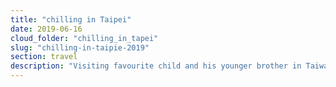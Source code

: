 ```yaml
---
title: "chilling in Taipei"
date: 2019-06-16
cloud_folder: "chilling_in_tapei"
slug: "chilling-in-taipie-2019"
section: travel
description: "Visiting favourite child and his younger brother in Taiwan"
---
```

